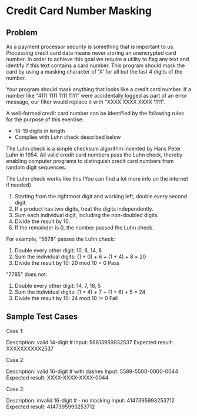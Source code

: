 Credit Card Number Masking
==========================

Problem
--------
As a payment processor security is something that is important to us.  Processing credit card data means never storing an unencrypted card number.  In order to achieve this goal we require a utility to flag any text and identify if this text contains a card number.  This program should mask the card by using a masking character of ‘X’ for all but the last 4 digits of the number.  

Your program should mask anything that looks like a credit card number. If a number like "4111 1111 1111 1111" were accidentally logged as part of an error message, our filter would replace it with "XXXX XXXX XXXX 1111".

A well-formed credit card number can be identified by the following rules for the purpose of this exercise:

-	14-19 digits in length
-	Complies with Luhn check described below 

The Luhn check is a simple checksum algorithm invented by Hans Peter Luhn in 1954.  All valid credit card numbers pass the Luhn check, thereby enabling computer programs to distinguish credit card numbers from random digit sequences.

The Luhn check works like this (You can find a lot more info on the internet if needed)

   1. Starting from the rightmost digit and working left, double every second digit.
   2. If a product has two digits, treat the digits independently.
   3. Sum each individual digit, including the non-doubled digits.
   4. Divide the result by 10.
   5. If the remainder is 0, the number passed the Luhn check.

For example, "5678" passes the Luhn check:

   1. Double every other digit: 10, 6, 14, 8
   2. Sum the individual digits: (1 + 0) + 6 + (1 + 4) + 8 = 20
   3. Divide the result by 10: 20 mod 10 = 0 Pass

"7785" does not:

   1. Double every other digit: 14, 7, 16, 5
   2. Sum the individual digits: (1 + 4) + 7 + (1 + 6) + 5 = 24
   3. Divide the result by 10: 24 mod 10 != 0 Fail


Sample Test Cases
-----------------

Case 1:

  Description:     valid 14-digit #
  Input:           56613959932537
  Expected result: XXXXXXXXXX2537

Case 2:

  Description:     valid 16-digit # with dashes
  Input:   5589-5500-0000-0044        
  Expected result: XXXX-XXXX-XXXX-0044


Case 2:

Description:     invalid 16-digit # - no masking
Input:           4147395993253712
Expected result: 4147395993253712

